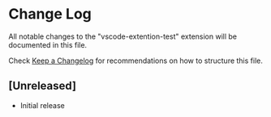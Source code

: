 # Change Log

All notable changes to the "vscode-extention-test" extension will be documented in this file.

Check [Keep a Changelog](http://keepachangelog.com/) for recommendations on how to structure this file.

## [Unreleased]

- Initial release